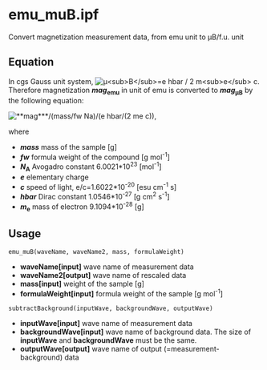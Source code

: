 # emu_muB.ipf
Convert magnetization measurement data, from emu unit to &mu;B/f.u. unit

## Equation
In cgs Gauss unit system,
<img src="https://latex.codecogs.com/svg.latex?\inline&space;\dpi{300}&space;\fn_cm&space;\mu_B=\frac{e\hbar}{2m_\text{e}c}" alt="&mu;<sub>B</sub>=e hbar / 2 m<sub>e</sub> c">.
Therefore magnetization ***mag*<sub>emu</sub>** in unit of emu is converted to ***mag*<sub>&mu;B</sub>** by the following equation:

<img src="https://latex.codecogs.com/svg.latex?\dpi{300}&space;\fn_cm&space;mag_\mathrm{\mu&space;B}=\frac{mag_\text{emu}}{\dfrac{mass}{fw}\times&space;N_\text{A}\cdot&space;\dfrac{e\hbar}{2m_\text{e}c}}" alt="**mag***/(mass/fw Na)/(e hbar/(2 me c))">, 

where
- ***mass*** mass of the sample [g]
- ***fw*** formula weight of the compound [g mol<sup>-1</sup>]
- ***N*<sub>A</sub>** Avogadro constant 6.0021\*10<sup>23</sup> [mol<sup>-1</sup>]
- ***e*** elementary charge
- ***c*** speed of light, e/c=1.6022\*10<sup>-20</sup> [esu cm<sup>-1</sup> s]
- ***hbar*** Dirac constant 1.0546\*10<sup>-27</sup> [g cm<sup>2</sup> s<sup>-1</sup>]
- ***m*<sub>e</sub>** mass of electron 9.1094\*10<sup>-28</sup> [g]

## Usage
```
emu_muB(waveName, waveName2, mass, formulaWeight)
```
- **waveName[input]** wave name of measurement data
- **waveName2[output]** wave name of rescaled data
- **mass[input]** weight of the sample [g]
- **formulaWeight[input]** formula weight of the sample [g mol<sup>-1</sup>]

```
subtractBackground(inputWave, backgroundWave, outputWave)
```
- **inputWave[input]** wave name of measurement data
- **backgroundWave[input]** wave name of background data. The size of **inputWave** and **backgroundWave** must be the same.
- **outputWave[output]** wave name of output (=measurement-background) data

